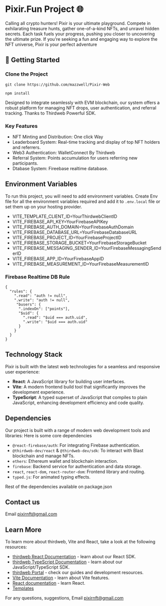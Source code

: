 # Pixir.Fun Project 🌐

Calling all crypto hunters! Pixir is your ultimate playground. Compete in exhilarating treasure hunts, gather one-of-a-kind NFTs, and unravel hidden secrets. Each task fuels your progress, pushing you closer to uncovering the ultimate prize. If you're seeking a fun and engaging way to explore the NFT universe, Pixir is your perfect adventure

## 🚀 Getting Started

### Clone the Project

```Npm
git clone https://github.com/mazzwell/Pixir-Web

npm install
```

Designed to integrate seamlessly with EVM blockchain, our system offers a robust platform for managing NFT drops, user authentication, and referral tracking.
Thanks to Thirdweb Powerful SDK.

### Key Features

- NFT Minting and Distribution: One click Way
- Leaderboard System: Real-time tracking and display of top NFT holders and referrers.
- Web3 Authentication: WalletConnect By Thirdweb
- Referral System: Points accumulation for users referring new participants. 
- Dtabase System: Fireebase realtime database. 

## Environment Variables

To run this project, you will need to add environment variables. Create Env file for all the environment variables required and add it to `.env.local` file or set them up on your hosting provider.

- VITE_TEMPLATE_CLIENT_ID=YourThirdwebClientID
- VITE_FIREBASE_API_KEY=YourFirebaseAPIKey
- VITE_FIREBASE_AUTH_DOMAIN=YourFirebaseAuthDomain
- VITE_FIREBASE_DATABASE_URL=YourFirebaseDatabaseURL
- VITE_FIREBASE_PROJECT_ID=YourFirebaseProjectID
- VITE_FIREBASE_STORAGE_BUCKET=YourFirebaseStorageBucket
- VITE_FIREBASE_MESSAGING_SENDER_ID=YourFirebaseMessagingSenderID
- VITE_FIREBASE_APP_ID=YourFirebaseAppID
- VITE_FIREBASE_MEASUREMENT_ID=YourFirebaseMeasurementID


### Firebase Realtime DB Rule

```Firebase DB rule
{
  "rules": {
    ".read": "auth != null",
    ".write": "auth != null",
     "busers": {
      ".indexOn": ["points"],
      "$uid": {
        ".read": "$uid === auth.uid",
        ".write": "$uid === auth.uid"
      }
    }
  }
}
```


## Technology Stack

Pixir is built with the latest web technologies for a seamless and responsive user experience:

- **React**: A JavaScript library for building user interfaces.
- **Vite**: A modern frontend build tool that significantly improves the development experience.
- **TypeScript**: A typed superset of JavaScript that compiles to plain JavaScript, enhancing development efficiency and code quality.


## Dependencies

Our project is built with a range of modern web development tools and libraries:
Here is some core dependencies

- `@react-firebase/auth`: For integrating Firebase authentication.
- `@thirdweb-dev/react` & `@thirdweb-dev/sdk`: To interact with Blast blockchain and manage NFTs.
- `ethers`: Ethereum wallet and blockchain interaction.
- `firebase`: Backend service for authentication and data storage.
- `react`, `react-dom`, `react-router-dom`: Frontend library and routing.
- `typed.js`: For animated typing effects.

Rest of the dependencies available on package.json

## Contact us
Email pixirnft@gmail.com

## Learn More

To learn more about thirdweb, Vite and React, take a look at the following resources:

- [thirdweb React Documentation](https://docs.thirdweb.com/react) - learn about our React SDK.
- [thirdweb TypeScript Documentation](https://docs.thirdweb.com/react) - learn about our JavaScript/TypeScript SDK.
- [thirdweb Portal](https://docs.thirdweb.com/react) - check our guides and development resources.
- [Vite Documentation](https://vitejs.dev/guide/) - learn about Vite features.
- [React documentation](https://reactjs.org/) - learn React.
- [Templates](https://thirdweb.com/templates)

For any questions, suggestions, Email pixirnft@gmail.com

